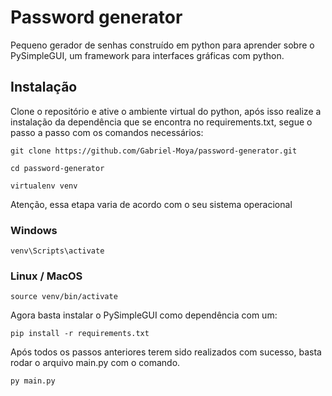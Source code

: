 # Password generator

Pequeno gerador de senhas construído em python para aprender sobre o PySimpleGUI, um framework para interfaces gráficas com python.

## Instalação

Clone o repositório e ative o ambiente virtual do python, após isso realize a instalação da dependência que se encontra no requirements.txt, segue o passo a passo com os comandos necessários:

`git clone https://github.com/Gabriel-Moya/password-generator.git`

`cd password-generator`

`virtualenv venv`

Atenção, essa etapa varia de acordo com o seu sistema operacional

### Windows

`venv\Scripts\activate`

### Linux / MacOS

`source venv/bin/activate`

Agora basta instalar o PySimpleGUI como dependência com um:

`pip install -r requirements.txt`

Após todos os passos anteriores terem sido realizados com sucesso, basta rodar o arquivo main.py com o comando.

`py main.py`